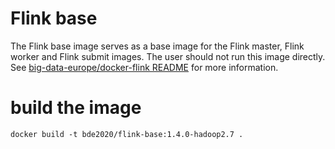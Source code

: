 # Flink base
The Flink base image serves as a base image for the Flink master, Flink worker and Flink submit images. The user should not run this image directly. 
See [big-data-europe/docker-flink README](https://github.com/big-data-europe/docker-flink) for more information.

# build the image

    docker build -t bde2020/flink-base:1.4.0-hadoop2.7 .
